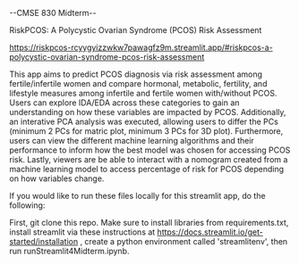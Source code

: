 --CMSE 830 Midterm--

RiskPCOS: A Polycystic Ovarian Syndrome (PCOS) Risk Assessment

https://riskpcos-rcyygyizzwkw7pawagfz9m.streamlit.app/#riskpcos-a-polycystic-ovarian-syndrome-pcos-risk-assessment

This app aims to predict PCOS diagnosis via risk assessment among fertile/infertile women and compare hormonal, metabolic, fertility, and lifestyle measures among infertile and fertile women with/without PCOS. Users can explore IDA/EDA across these categories to gain an understanding on how these variables are impacted by PCOS. Additionally, an interative PCA analysis was executed, allowing users to differ the PCs (minimum 2 PCs for matric plot, minimum 3 PCs for 3D plot). Furthermore, users can view the different machine learning algorithms and their performance to inform how the best model was chosen for accessing PCOS risk. Lastly, viewers are be able to interact with a nomogram created from a machine learning model to access percentage of risk for PCOS depending on how variables change.

If you would like to run these files locally for this streamlit app, do the following:

First, git clone this repo. Make sure to install libraries from requirements.txt, install streamlit via these instructions at https://docs.streamlit.io/get-started/installation , create a python environment called 'streamlitenv', then run runStreamlit4Midterm.ipynb.



